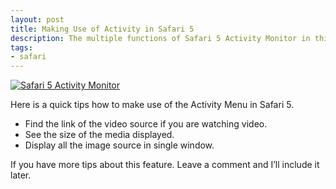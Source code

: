 ```yaml
---
layout: post
title: Making Use of Activity in Safari 5
description: The multiple functions of Safari 5 Activity Monitor in this post.
tags:
- safari
---
```

[ ![Safari 5 Activity Monitor][img1] ](http://images.sayzlim.net/2010/10/safari_activity.jpg "Safari 5 Activity Monitor")

[img1]: http://images.sayzlim.net/2010/10/safari_activity.jpg "Safari 5 Activity Monitor"

Here is a quick tips how to make use of the Activity Menu in Safari 5.

- Find the link of the video source if you are watching video.
- See the size of the media displayed.
- Display all the image source in single window.

If you have more tips about this feature. Leave a comment and I’ll include it later.
